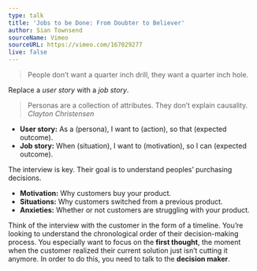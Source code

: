 ```yaml
---
type: talk
title: 'Jobs to be Done: From Doubter to Believer'
author: Sian Townsend
sourceName: Vimeo
sourceURL: https://vimeo.com/167029277
live: false
---
```


> People don’t want a quarter inch drill, they want a quarter inch hole.

Replace a *user story* with a *job story*.

> Personas are a collection of attributes. They don’t explain causality. <cite>Clayton
> Christensen</cite>

* **User story:** As a (persona), I want to (action), so that (expected outcome).
* **Job story:** When (situation), I want to (motivation), so I can (expected outcome).

The interview is key. Their goal is to understand peoples’ purchasing decisions.

* **Motivation:** Why customers buy your product.
* **Situations:** Why customers switched from a previous product.
* **Anxieties:** Whether or not customers are struggling with your product.

Think of the interview with the customer in the form of a timeline. You’re looking to understand the
chronological order of their decision-making process. You especially want to focus on the **first
thought**, the moment when the customer realized their current solution just isn’t cutting it
anymore. In order to do this, you need to talk to the **decision maker**.

